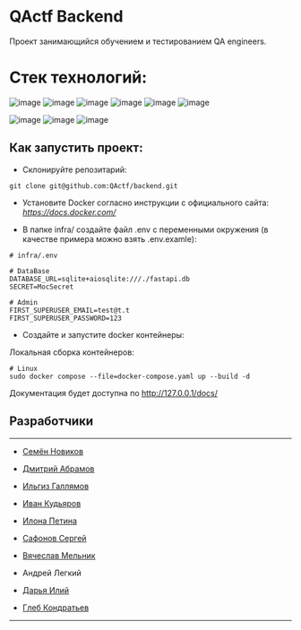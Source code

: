 # QActf Backend
Проект занимающийся обучением и тестированием QA engineers.


# Стек технологий:

![image](https://img.shields.io/badge/Python-FFD43B?style=for-the-badge&logo=python&logoColor=blue)
![image](https://img.shields.io/badge/Django-092E20?style=for-the-badge&logo=django&logoColor=green)
![image](https://img.shields.io/badge/PostgreSQL-316192?style=for-the-badge&logo=postgresql&logoColor=white)
![image](https://img.shields.io/badge/redis-CC0000.svg?&style=for-the-badge&logo=redis&logoColor=white)
![image](https://img.shields.io/badge/Nginx-009639?style=for-the-badge&logo=nginx&logoColor=white)
![image](https://img.shields.io/badge/Docker-2CA5E0?style=for-the-badge&logo=docker&logoColor=white)

![image](https://img.shields.io/badge/sql%20alchemy-grey?style=for-the-badge&logo=alchemy)
![image](https://img.shields.io/badge/alembic-7FFFD4?style=for-the-badge)
![image](https://img.shields.io/badge/pydantic-FF1493?style=for-the-badge&logo=pydantic)


## **Как запустить проект**:

- Склонируйте репозитарий:
```
git clone git@github.com:QActf/backend.git
```

- Установите Docker согласно инструкции с официального сайта: _https://docs.docker.com/_

- В папке infra/ создайте файл .env c переменными окружения (в качестве примера можно взять .env.examle):

```
# infra/.env

# DataBase
DATABASE_URL=sqlite+aiosqlite:///./fastapi.db
SECRET=MocSecret

# Admin
FIRST_SUPERUSER_EMAIL=test@t.t
FIRST_SUPERUSER_PASSWORD=123

```

* Создайте и запустите docker контейнеры:

Локальная сборка контейнеров:
```
# Linux
sudo docker compose --file=docker-compose.yaml up --build -d
```

Документация будет доступна по http://127.0.0.1/docs/

## Разработчики 

-----

 - [Семён Новиков](https://github.com/Sovraska)

 - [Дмитрий Абрамов](https://github.com/D-Abramoc)

 - [Ильгиз Галлямов](https://github.com/ilgiz-tat)

 - [Иван Кудьяров](https://github.com/LicrimoVor)

 - [Илона Петина](https://github.com/ilonka05)

 - [Сафонов Сергей](https://github.com/SerVik888)

 - [Вячеслав Мельник](https://github.com/dmsvalik)

 - Андрей Легкий

 - [Дарья Илий](https://github.com/DariaEaly)

 - [Глеб Кондратьев](https://github.com/gleb60)
----


